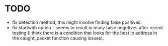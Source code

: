 TODO
====

* fix detection method, this might involve finding false positives.
* fix startwith option - seems to result in many false negetives after recent testing (I think there is a condition that looks for the host ip address in the caught_packet function causing issues).

